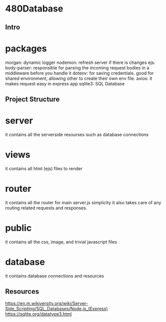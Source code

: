 # 480Database


## Intro 

# packages
morgan: dynamic logger 
nodemon: refresh server if there is changes
ejs:
body-parser: responsible for parsing the incoming request bodies in a middleware before you handle it 
dotenv: for saving credentials. good for shared environment, allowing other to create their own env file.
axios: it makes request easy in express app
sqlite3: SQL Database 

## Project Structure

# server
it contains all the serverside resourses such as database connections 

# views
it contains all html (ejs) files to render

# router
it contains all the router for main server.js simplicity
it also takes care of any routing related requests and responses.

# public
it contains all the css, image, and trivial javascript files

# database
it contains database connections and resources




## Resources
https://en.m.wikiversity.org/wiki/Server-Side_Scripting/SQL_Databases/Node.js_(Express)
https://sqlite.org/datatype3.html
